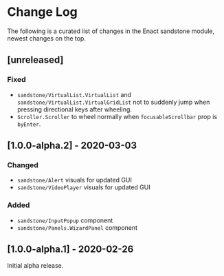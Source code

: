 # Change Log

The following is a curated list of changes in the Enact sandstone module, newest changes on the top.

## [unreleased]

### Fixed

- `sandstone/VirtualList.VirtualList` and `sandstone/VirtualList.VirtualGridList` not to suddenly jump when pressing directional keys after wheeling.
- `Scroller.Scroller` to wheel normally when `focusableScrollbar` prop is `byEnter`.

## [1.0.0-alpha.2] - 2020-03-03

### Changed

- `sandstone/Alert` visuals for updated GUI
- `sandstone/VideoPlayer` visuals for updated GUI

### Added

- `sandstone/InputPopup` component
- `sandstone/Panels.WizardPanel` component

## [1.0.0-alpha.1] - 2020-02-26

Initial alpha release.
